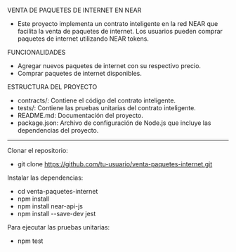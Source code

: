 VENTA DE PAQUETES DE INTERNET EN NEAR
- Este proyecto implementa un contrato inteligente en la red NEAR que facilita la venta de paquetes de internet. Los usuarios pueden comprar paquetes de internet utilizando NEAR tokens.

FUNCIONALIDADES
- Agregar nuevos paquetes de internet con su respectivo precio.
- Comprar paquetes de internet disponibles.

ESTRUCTURA DEL PROYECTO
- contracts/: Contiene el código del contrato inteligente.
- tests/: Contiene las pruebas unitarias del contrato inteligente.
- README.md: Documentación del proyecto.
- package.json: Archivo de configuración de Node.js que incluye las dependencias del proyecto.
  
-------------------------------------------------------------------------------------------------

 Clonar el repositorio:
- git clone https://github.com/tu-usuario/venta-paquetes-internet.git

Instalar las dependencias:
- cd venta-paquetes-internet
- npm install
- npm install near-api-js
- npm install --save-dev jest

Para ejecutar las pruebas unitarias:
- npm test
